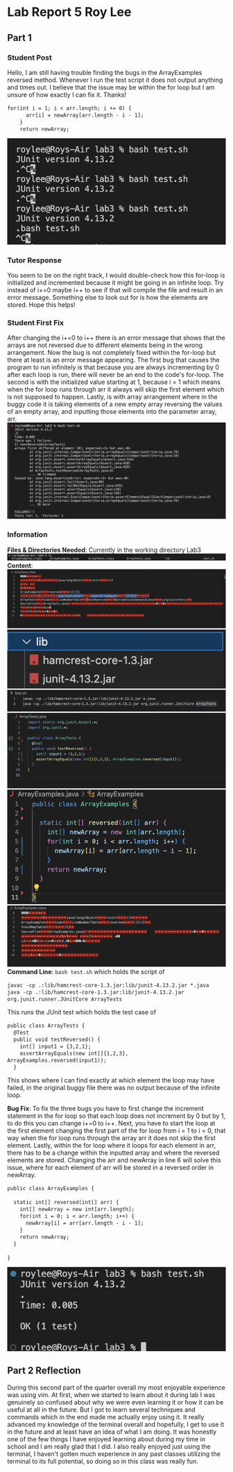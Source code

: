 # Lab Report 5 Roy Lee
## Part 1
### Student Post
Hello, I am still having trouble finding the bugs in the ArrayExamples reversed method. Whenever I run the test script it does not output anything and times out. I believe that the issue may be within the for loop but I am unsure of how exactly I can fix it. Thanks!
```
for(int i = 1; i < arr.length; i += 0) {
      arr[i] = newArray[arr.length - i - 1];
    }
    return newArray;
```
![Image](lab5errors.png)
### Tutor Response
You seem to be on the right track, I would double-check how this for-loop is initialized and incremented because it might be going in an infinite loop. Try instead of i+=0 maybe i++ to see if that will compile the file and result in an error message. Something else to look out for is how the elements are stored. Hope this helps!

### Student First Fix
After changing the i+=0 to i++ there is an error message that shows that the arrays are not reversed due to different elements being in the wrong arrangement. Now the bug is not completely fixed within the for-loop but there at least is an error message appearing. The first bug that causes the program to run infinitely is that because you are always incrementing by 0 after each loop is run, there will never be an end to the code's for-loop. The second is with the initialized value starting at 1, because i = 1 which means when the for loop runs through arr it always will skip the first element which is not supposed to happen. Lastly, is with array arrangement where in the buggy code it is taking elements of a new empty array reversing the values of an empty array, and inputting those elements into the parameter array, arr.
![Image](lab5error.png)

### Information
**Files & Directories Needed**: Currently in the working directory Lab3 <br>
![Image](lab5files.png)
**Content**: ![Image](content1.png) ![Image](content3.png) ![Image](content4.png) ![Image](content5.png) ![Image](content6.png) ![Image](content7.png) <br>
**Command Line**: `bash test.sh` which holds the script of 
```
javac -cp .:lib/hamcrest-core-1.3.jar:lib/junit-4.13.2.jar *.java
java -cp .:lib/hamcrest-core-1.3.jar:lib/junit-4.13.2.jar org.junit.runner.JUnitCore ArrayTests
```
This runs the JUnit test which holds the test case of
```
public class ArrayTests {
  @Test
  public void testReversed() {
    int[] input1 = {3,2,1};
    assertArrayEquals(new int[]{1,2,3}, ArrayExamples.reversed(input1));
  }
```
This shows where I can find exactly at which element the loop may have failed, in the original buggy file there was no output because of the infinite loop. <br>

**Bug Fix**: To fix the three bugs you have to first change the increment statement in the for loop so that each loop does not increment by 0 but by 1, to do this you can change i+=0 to i++. Next, you have to start the loop at the first element changing the first part of the for loop from i = 1 to i = 0, that way when the for loop runs through the array arr it does not skip the first element. Lastly, within the for loop where it loops for each element in arr, there has to be a change within the inputted array and where the reversed elements are stored. Changing the arr and newArray in line 6 will solve this issue, where for each element of arr will be stored in a reversed order in newArray.
```
public class ArrayExamples {

  static int[] reversed(int[] arr) {
    int[] newArray = new int[arr.length];
    for(int i = 0; i < arr.length; i++) {
      newArray[i] = arr[arr.length - i - 1];
    }
    return newArray;
  }

}
```
![Image](lab53.png)

## Part 2 Reflection
During this second part of the quarter overall my most enjoyable experience was using vim. At first, when we started to learn about it during lab I was genuinely so confused about why we were even learning it or how it can be useful at all in the future. But I got to learn several techniques and commands which in the end made me actually enjoy using it. It really advanced my knowledge of the terminal overall and hopefully, I get to use it in the future and at least have an idea of what I am doing. It was honestly one of the few things I have enjoyed learning about during my time in school and I am really glad that I did. I also really enjoyed just using the terminal, I haven't gotten much experience in any past classes utilizing the terminal to its full potential, so doing so in this class was really fun.
